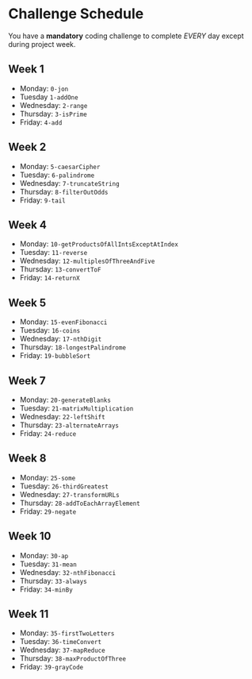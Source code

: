 # Challenge Schedule 

You have a **mandatory** coding challenge to complete *EVERY* day except during project week.

## Week 1

* Monday: `0-jon`
* Tuesday  `1-addOne`
* Wednesday: `2-range`
* Thursday: `3-isPrime`
* Friday: `4-add`

## Week 2

* Monday: `5-caesarCipher`
* Tuesday: `6-palindrome`
* Wednesday: `7-truncateString`
* Thursday: `8-filterOutOdds`
* Friday: `9-tail`

## Week 4

* Monday: `10-getProductsOfAllIntsExceptAtIndex`
* Tuesday: `11-reverse`
* Wednesday: `12-multiplesOfThreeAndFive`
* Thursday: `13-convertToF`
* Friday: `14-returnX`

## Week 5 

* Monday: `15-evenFibonacci`
* Tuesday: `16-coins`
* Wednesday: `17-nthDigit`
* Thursday: `18-longestPalindrome`
* Friday: `19-bubbleSort`

## Week 7

* Monday: `20-generateBlanks`
* Tuesday: `21-matrixMultiplication`
* Wednesday: `22-leftShift`
* Thursday: `23-alternateArrays`
* Friday: `24-reduce`

## Week 8

* Monday: `25-some`
* Tuesday: `26-thirdGreatest`
* Wednesday: `27-transformURLs`
* Thursday: `28-addToEachArrayElement`
* Friday: `29-negate`

## Week 10

* Monday: `30-ap`
* Tuesday: `31-mean`
* Wednesday: `32-nthFibonacci`
* Thursday: `33-always`
* Friday: `34-minBy`

## Week 11

* Monday: `35-firstTwoLetters`
* Tuesday: `36-timeConvert`
* Wednesday: `37-mapReduce`
* Thursday: `38-maxProductOfThree`
* Friday: `39-grayCode`